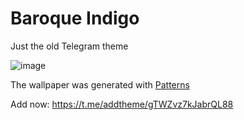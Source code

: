 # Baroque Indigo

Just the old Telegram theme

![image](https://github.com/Trard/telegram_theme/assets/68790724/e82d7899-882f-4b0f-90a1-bd9e8f3f4bc2)

The wallpaper was generated with [Patterns](https://patterns.snejugal.ru)

Add now: https://t.me/addtheme/gTWZvz7kJabrQL88
